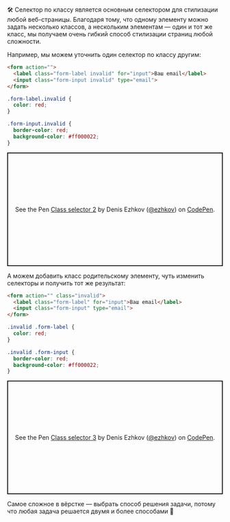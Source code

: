 🛠 Селектор по классу является основным селектором для стилизации любой веб-страницы. Благодаря тому, что одному элементу можно задать несколько классов, а нескольким элементам — один и тот же класс, мы получаем очень гибкий способ стилизации страниц любой сложности.

Например, мы можем уточнить один селектор по классу другим:

```html
<form action="">
  <label class="form-label invalid" for="input">Ваш email</label>
  <input class="form-input invalid" type="email">
</form>
```

```css
.form-label.invalid {
  color: red;
}

.form-input.invalid {
  border-color: red;
  background-color: #ff000022;
}
```

<p class="codepen" data-height="265" data-theme-id="dark" data-default-tab="html,result" data-user="ezhkov" data-slug-hash="wvzqMVg" style="height: 265px; box-sizing: border-box; display: flex; align-items: center; justify-content: center; border: 2px solid; margin: 1em 0; padding: 1em;" data-pen-title="Class selector 2">
  <span>See the Pen <a href="https://codepen.io/ezhkov/pen/wvzqMVg">
  Class selector 2</a> by Denis Ezhkov (<a href="https://codepen.io/ezhkov">@ezhkov</a>)
  on <a href="https://codepen.io">CodePen</a>.</span>
</p>

А можем добавить класс родительскому элементу, чуть изменить селекторы и получить тот же результат:

```html
<form action="" class="invalid">
  <label class="form-label" for="input">Ваш email</label>
  <input class="form-input" type="email">
</form>
```

```css
.invalid .form-label {
  color: red;
}

.invalid .form-input {
  border-color: red;
  background-color: #ff000022;
}
```

<p class="codepen" data-height="265" data-theme-id="dark" data-default-tab="html,result" data-user="ezhkov" data-slug-hash="JjRyGgV" style="height: 265px; box-sizing: border-box; display: flex; align-items: center; justify-content: center; border: 2px solid; margin: 1em 0; padding: 1em;" data-pen-title="Class selector 3">
  <span>See the Pen <a href="https://codepen.io/ezhkov/pen/JjRyGgV">
  Class selector 3</a> by Denis Ezhkov (<a href="https://codepen.io/ezhkov">@ezhkov</a>)
  on <a href="https://codepen.io">CodePen</a>.</span>
</p>

Самое сложное в вёрстке — выбрать способ решения задачи, потому что любая задача решается двумя и более способами 🙂

<script async src="https://cpwebassets.codepen.io/assets/embed/ei.js"></script>
